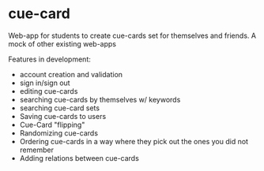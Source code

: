 # cue-card

Web-app for students to create cue-cards set for themselves and friends.
A mock of other existing web-apps

Features in development:
- account creation and validation
- sign in/sign out
- editing cue-cards
- searching cue-cards by themselves w/ keywords
- searching cue-card sets
- Saving cue-cards to users
- Cue-Card "flipping"
- Randomizing cue-cards
- Ordering cue-cards in a way where they pick out the ones you did not remember
- Adding relations between cue-cards
